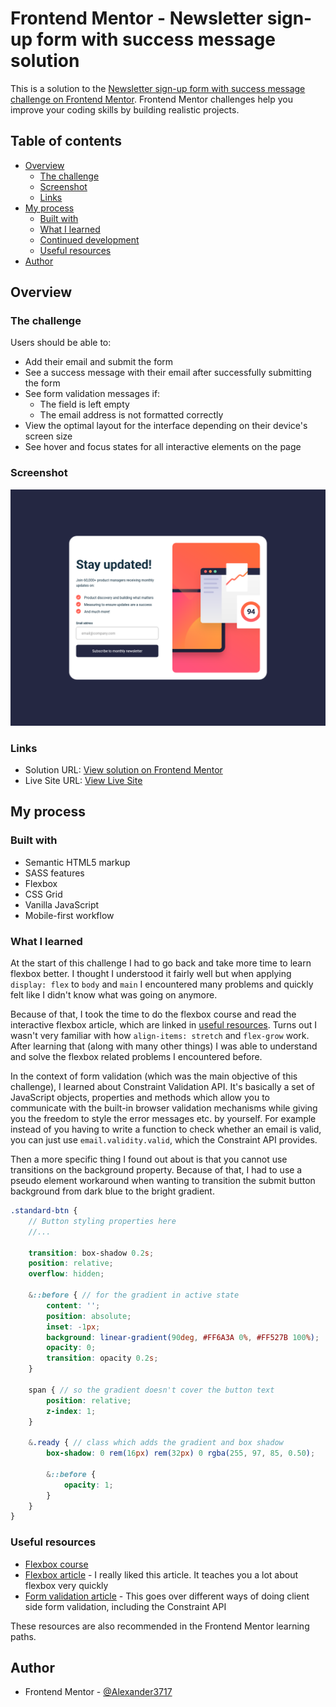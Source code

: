 # Frontend Mentor - Newsletter sign-up form with success message solution

This is a solution to the [Newsletter sign-up form with success message challenge on Frontend Mentor](https://www.frontendmentor.io/challenges/newsletter-signup-form-with-success-message-3FC1AZbNrv). Frontend Mentor challenges help you improve your coding skills by building realistic projects. 

## Table of contents

- [Overview](#overview)
  - [The challenge](#the-challenge)
  - [Screenshot](#screenshot)
  - [Links](#links)
- [My process](#my-process)
  - [Built with](#built-with)
  - [What I learned](#what-i-learned)
  - [Continued development](#continued-development)
  - [Useful resources](#useful-resources)
- [Author](#author)

## Overview

### The challenge

Users should be able to:

- Add their email and submit the form
- See a success message with their email after successfully submitting the form
- See form validation messages if:
  - The field is left empty
  - The email address is not formatted correctly
- View the optimal layout for the interface depending on their device's screen size
- See hover and focus states for all interactive elements on the page

### Screenshot

![](./screenshot.png)

### Links

- Solution URL: [View solution on Frontend Mentor](https://www.frontendmentor.io/solutions/)
- Live Site URL: [View Live Site](https://alexander3717.github.io/<repname>/)

## My process

### Built with

- Semantic HTML5 markup
- SASS features
- Flexbox
- CSS Grid
- Vanilla JavaScript
- Mobile-first workflow

### What I learned

At the start of this challenge I had to go back and take more time to learn flexbox better. I thought I understood it fairly well but when applying `display: flex` to `body` and `main` I encountered many problems and quickly felt like I didn't know what was going on anymore.

Because of that, I took the time to do the flexbox course and read the interactive flexbox article, which are linked in [useful resources](#useful-resources). Turns out I wasn't very familiar with how `align-items: stretch` and `flex-grow` work. After learning that (along with many other things) I was able to understand and solve the flexbox related problems I encountered before.

In the context of form validation (which was the main objective of this challenge), I learned about Constraint Validation API. It's basically a set of JavaScript objects, properties and methods which allow you to communicate with the built-in browser validation mechanisms while giving you the freedom to style the error messages etc. by yourself. For example instead of you having to write a function to check whether an email is valid, you can just use `email.validity.valid`, which the Constraint API provides.

Then a more specific thing I found out about is that you cannot use transitions on the background property. Because of that, I had to use a pseudo element workaround when wanting to transition the submit button background from dark blue to the bright gradient.

```scss
.standard-btn {
    // Button styling properties here
    //...

    transition: box-shadow 0.2s;
    position: relative;
    overflow: hidden;

    &::before { // for the gradient in active state
        content: '';
        position: absolute;
        inset: -1px;
        background: linear-gradient(90deg, #FF6A3A 0%, #FF527B 100%);
        opacity: 0;
        transition: opacity 0.2s;
    }

    span { // so the gradient doesn't cover the button text
        position: relative;
        z-index: 1;
    }

    &.ready { // class which adds the gradient and box shadow
        box-shadow: 0 rem(16px) rem(32px) 0 rgba(255, 97, 85, 0.50);

        &::before {
            opacity: 1;
        }
    }
}
```
### Useful resources

- [Flexbox course](https://flexbox.io/)
- [Flexbox article](https://www.joshwcomeau.com/css/interactive-guide-to-flexbox/) - I really liked this article. It teaches you a lot about flexbox very quickly
- [Form validation article](https://developer.mozilla.org/en-US/docs/Learn_web_development/Extensions/Forms/Form_validation) - This goes over different ways of doing client side form validation, including the Constraint API

These resources are also recommended in the Frontend Mentor learning paths.

## Author

- Frontend Mentor - [@Alexander3717](https://www.frontendmentor.io/profile/Alexander3717)
